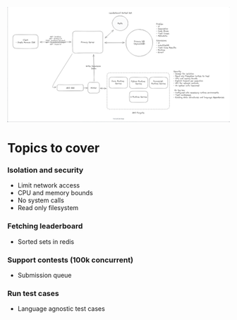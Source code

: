 ![Leetcode](images/leetcode.png)

# Topics to cover
### Isolation and security
  - Limit network access
  - CPU and memory bounds
  - No system calls
  - Read only filesystem

### Fetching leaderboard
  - Sorted sets in redis

### Support contests (100k concurrent)
  - Submission queue

### Run test cases
  - Language agnostic test cases
